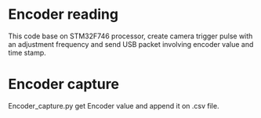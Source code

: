 # Encoder reading
This code base on STM32F746 processor, create camera trigger pulse with an adjustment frequency and send USB packet involving encoder value and time stamp. 
# Encoder capture
Encoder_capture.py get Encoder value and append it on .csv file.

